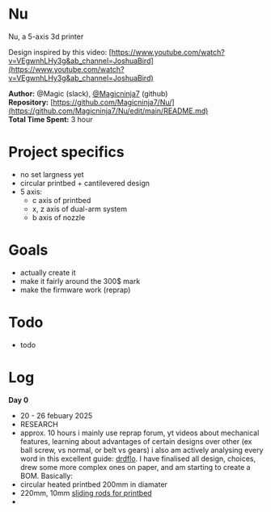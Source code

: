 # Nu
Nu, a 5-axis 3d printer

Design inspired by this video: [https://www.youtube.com/watch?v=VEgwnhLHy3g&ab_channel=JoshuaBird](https://www.youtube.com/watch?v=VEgwnhLHy3g&ab_channel=JoshuaBird)

**Author:** @Magic (slack), [@Magicninja7](https://github.com/Magicninja7) (github)  
**Repository:** [https://github.com/Magicninja7/Nu/](https://github.com/Magicninja7/Nu/edit/main/README.md)  
**Total Time Spent:** 3 hour

# Project specifics
 - no set largness yet
 - circular printbed + cantilevered design
 - 5 axis:
   - c axis of printbed
   - x, z axis of dual-arm system
   - b axis of nozzle

# Goals
 - actually create it
 - make it fairly around the 300$ mark
 - make the firmware work (reprap)

# Todo
- todo

# Log
**Day 0**
  - 20 - 26 febuary 2025
  - RESEARCH
  - approx. 10 hours
i mainly use reprap forum, yt videos about mechanical features, learning about advantages of certain designs over other (ex ball screw, vs normal, or belt vs gears)
i also am actively analysing every word in this excellent guide: [drdflo](https://www.drdflo.com/pages/Guides/How-to-Build-a-3D-Printer/FFF.html). 
I have finalised all design, choices, drew some more complex ones on paper, and am starting to create a BOM.
Basically:
 - circular heated printbed 200mm in diamater
 - 220mm, 10mm [sliding rods for printbed](https://www.aliexpress.com/item/33036180370.html)
 - 

